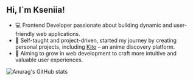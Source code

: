 ## Hi, I`m Kseniia!

- 💻 Frontend Developer passionate about building dynamic and user-friendly web applications.
- 🚀 Self-taught and project-driven, started my journey by creating personal projects, including [Kito](https://github.com/Ksy-Ksy-V/kito) – an anime discovery platform.
- 🎯 Aiming to grow in web development to craft more intuitive and valuable user experiences.

![Anurag's GitHub stats](https://github-readme-stats.vercel.app/api?username=Ksy-Ksy-V&show_icons=true&theme=synthwave)
